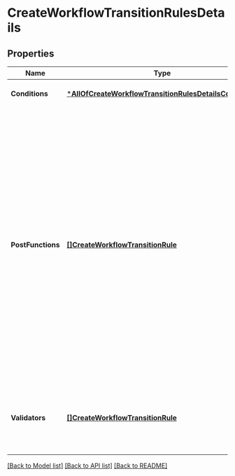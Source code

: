 # CreateWorkflowTransitionRulesDetails

## Properties
Name | Type | Description | Notes
------------ | ------------- | ------------- | -------------
**Conditions** | [***AllOfCreateWorkflowTransitionRulesDetailsConditions**](AllOfCreateWorkflowTransitionRulesDetailsConditions.md) | The workflow conditions. | [optional] [default to null]
**PostFunctions** | [**[]CreateWorkflowTransitionRule**](CreateWorkflowTransitionRule.md) | The workflow post functions.  **Note:** The default post functions are always added to the *initial* transition, as in:      \&quot;postFunctions\&quot;: [         {             \&quot;type\&quot;: \&quot;IssueCreateFunction\&quot;         },         {             \&quot;type\&quot;: \&quot;IssueReindexFunction\&quot;         },         {             \&quot;type\&quot;: \&quot;FireIssueEventFunction\&quot;,             \&quot;configuration\&quot;: {                 \&quot;event\&quot;: {                     \&quot;id\&quot;: \&quot;1\&quot;,                     \&quot;name\&quot;: \&quot;issue_created\&quot;                 }             }         }     ]  **Note:** The default post functions are always added to the *global* and *directed* transitions, as in:      \&quot;postFunctions\&quot;: [         {             \&quot;type\&quot;: \&quot;UpdateIssueStatusFunction\&quot;         },         {             \&quot;type\&quot;: \&quot;CreateCommentFunction\&quot;         },         {             \&quot;type\&quot;: \&quot;GenerateChangeHistoryFunction\&quot;         },         {             \&quot;type\&quot;: \&quot;IssueReindexFunction\&quot;         },         {             \&quot;type\&quot;: \&quot;FireIssueEventFunction\&quot;,             \&quot;configuration\&quot;: {                 \&quot;event\&quot;: {                     \&quot;id\&quot;: \&quot;13\&quot;,                     \&quot;name\&quot;: \&quot;issue_generic\&quot;                 }             }         }     ] | [optional] [default to null]
**Validators** | [**[]CreateWorkflowTransitionRule**](CreateWorkflowTransitionRule.md) | The workflow validators.  **Note:** The default permission validator is always added to the *initial* transition, as in:      \&quot;validators\&quot;: [         {             \&quot;type\&quot;: \&quot;PermissionValidator\&quot;,             \&quot;configuration\&quot;: {                 \&quot;permissionKey\&quot;: \&quot;CREATE_ISSUES\&quot;             }         }     ] | [optional] [default to null]

[[Back to Model list]](../README.md#documentation-for-models) [[Back to API list]](../README.md#documentation-for-api-endpoints) [[Back to README]](../README.md)

